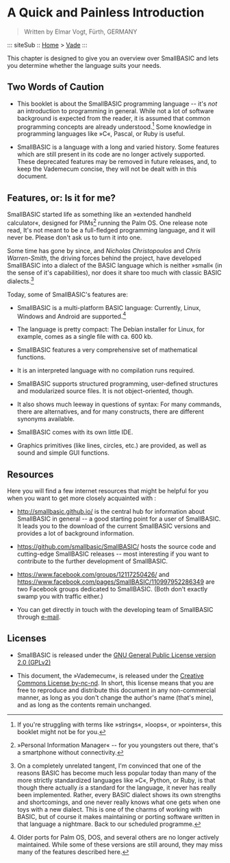 A Quick and Painless Introduction
=================================

> Written by Elmar Vogt, F&uuml;rth, GERMANY

::: siteSub ::
[Home](/) > [Vade](/pages/vade.html)
:::

This chapter is designed to give you an overview over SmallBASIC and
lets you determine whether the language suits your needs.

Two Words of Caution
--------------------

-   This booklet is about the SmallBASIC programming language -- it's *not* an
    introduction to programming in general. While not a lot of software
    background is expected from the reader, it is assumed that common
    programming concepts are already understood.[^1] Some knowledge in
    programming languages like &raquo;C&laquo;, Pascal, or Ruby is useful.

-   SmallBASIC is a language with a long and varied history. Some features which
    are still present in its code are no longer actively supported.
    These deprecated features may be removed in future releases, and, to
    keep the Vademecum concise, they will not be dealt with in this
    document.

Features, or: Is it for me?
---------------------------

SmallBASIC started life as something like an &raquo;extended handheld calculator&laquo;,
designed for PIMs[^2] running the Palm OS. One release note read,
It's not meant to be a full-fledged programming language, and it
will never be. Please don't ask us to turn it into one.

Some time has gone by since, and *Nicholas Christopoulos* and *Chris
Warren-Smith*, the driving forces behind the project, have developed
SmallBASIC into a dialect of the BASIC language which is neither &raquo;small&laquo; (in
the sense of it's capabilities), nor does it share too much with classic
BASIC dialects.[^3]

Today, some of SmallBASIC's features are:

-   SmallBASIC is a multi-platform BASIC language: Currently, Linux, Windows and
    Android are supported.[^4]

-   The language is pretty compact: The Debian installer for Linux, for
    example, comes as a single file with ca. 600 kb.

-   SmallBASIC features a very comprehensive set of mathematical functions.

-   It is an interpreted language with no compilation runs required.

-   SmallBASIC supports structured programming, user-defined structures and
    modularized source files. It is not object-oriented, though.

-   It also shows much leeway in questions of syntax: For many commands,
    there are alternatives, and for many constructs, there are different
    synonyms available.

-   SmallBASIC comes with its own little IDE.

-   Graphics primitives (like lines, circles, etc.) are provided, as
    well as sound and simple GUI functions.

Resources
---------

Here you will find a few internet resources that might be helpful for
you when you want to get more closely acquainted with :

-   <http://smallbasic.github.io/> is the central hub for
    information about SmallBASIC in general -- a good starting point for a user of
    SmallBASIC. It leads you to the download of the current SmallBASIC versions and provides
    a lot of background information.

-   <https://github.com/smallbasic/SmallBASIC/> hosts the source code
    and cutting-edge SmallBASIC releases -- most interesting if you want to
    contribute to the further development of SmallBASIC.

-   <https://www.facebook.com/groups/12117250426/> and
    <https://www.facebook.com/pages/SmallBASIC/110997952286349> are two
    Facebook groups dedicated to SmallBASIC. (Both don't exactly swamp you with
    traffic either.)

-   You can get directly in touch with the developing team of SmallBASIC through
    [e-mail](mailto:smallbasic@gmail.com).

Licenses
--------

-   SmallBASIC is released under the [GNU General Public License version 2.0 (GPLv2)](http://www.gnu.org/licenses/old-licenses/gpl-2.0)

-   This document, the &raquo;Vademecum&laquo;, is released under the
    [Creative Commons License by-nc-nd](http://creativecommons.org/licenses/by-nc-nd/3.0/de/deed.en_GB).
    In short, this license means that you are free to reproduce and
    distribute this document in any non-commercial manner, as long as
    you don't change the author's name (that's mine), and as long as the
    contents remain unchanged.

[^1]: If you're struggling with terms like &raquo;strings&laquo;,
    &raquo;loops&laquo;, or &raquo;pointers&laquo;, this booklet might not be for
    you.

[^2]: &raquo;Personal Information Manager&laquo; -- for you youngsters out
    there, that's a smartphone without connectivity.

[^3]: On a completely unrelated tangent, I'm convinced that one of the
    reasons BASIC has become much less popular today than many of the
    more strictly standardized languages like &raquo;C&laquo;, Python, or
    Ruby, is that though there actually *is* a standard for the
    language, it never has really been implemented. Rather, every BASIC
    dialect shows its own strengths and shortcomings, and one never
    really knows what one gets when one toys with a new dialect. This is
    one of the charms of working with BASIC, but of course it makes
    maintaining or porting software written in that language a
    nightmare.
    Back to our scheduled programme.

[^4]: Older ports for Palm OS, DOS, and several others are no longer
    actively maintained. While some of these versions are still around,
    they may miss many of the features described here.
